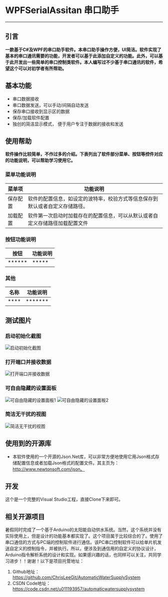 ﻿# WPFSerialAssitan 串口助手
------------------
## 引言
**一款基于C#及WPF的串口助手软件。本串口助手操作方便，UI简洁。软件实现了基本的串口通讯需要的功能，开发者可以基于此添加自定义的功能。此外，可以基于此开发出一些简单的串口控制类软件。本人编写过不少基于串口通讯的软件，希望这个可以对初学者有所帮助。**

## 基本功能
* 串口数据接收
* 串口数据发送，可以手动/间隔自动发送
* 保存串口接收到显示区的数据
* 保存/加载软件配置
* 独创的简洁显示模式， 便于用户专注于数据的接收和发送

## 使用帮助
**软件操作比较简单，不作过多的介绍。下表列出了软件部分菜单、按钮等控件对应的功能说明，可以帮助学习使用它。**
### 菜单功能说明
|菜单项|功能说明|
|-------|--------|
|保存配置|软件的配置信息，如设定的波特率，校验方式等信息保存到默认或者自定义存储路径。|
|加载配置|软件第一次启动时加载存在的配置信息，可以从默认或者自定义存储路径加载配置文件|

### 按钮功能说明
|按钮|功能说明|
|----|-------|
|******|*****|

### 其他
|名称|功能说明|
|----|-------|
|****|*******|

## 测试图片
### 启动初始化截图
![启动初始化截图](https://code.csdn.net/u011193957/serialassistant/blob/master/DebugPics/1.png)

### 打开端口并接收数据
![打开端口并接收数据](https://code.csdn.net/u011193957/serialassistant/blob/master/DebugPics/2.PNG)

### 可自由隐藏的设置面板
![可自由隐藏的设置面板1](https://code.csdn.net/u011193957/serialassistant/blob/master/DebugPics/3.PNG)
![可自由隐藏的设置面板2](https://code.csdn.net/u011193957/serialassistant/blob/master/DebugPics/4.PNG)

### 简洁无干扰的视图
![简洁无干扰的视图](https://code.csdn.net/u011193957/serialassistant/blob/master/DebugPics/5.PNG)

## 使用到的开源库
* 本软件使用的一个开源的Json.Net库，可以非常方便地使用它用Json格式存储配置信息或者加载Json格式的配置文件。其主页为：http://www.newtonsoft.com/json。

## 开发
这个是一个完整的Visual Studio工程，直接Clone下来即可。

## 相关开源项目
暑假同时完成了一个基于Arduino的太阳能自动供水系统。当然，这个系统并没有实际使用上，但是设计的功能基本都实现了。这个项目属于比较综合的了。使用了串口通信的方式与PC端的控制软件进行通信。该PC串口控制软件可以给单片机发送自定义的控制指令，并被执行。所以，便涉及到通信用的自定义的协议设计，Arduino指令解析系统的设计和实现。如果感兴趣的话，也同样可以关注，共同学习进步！！谢谢！以下是项目托管地址：
1. Github地址：https://github.com/ChrisLeeGit/AutomaticWaterSupplySystem
2. CSDN Code地址：https://code.csdn.net/u011193957/automaticwatersupplysystem


